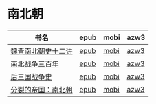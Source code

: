 # 南北朝

| 书名 | epub | mobi | azw3 |
| --- | --- | --- | --- |
| [魏晋南北朝史十二讲](http://ct.dalanmei.com/f/31084289-572114570-0ac688) | [epub](http://ct.dalanmei.com/f/31084289-572114570-0ac688) | [mobi](http://ct.dalanmei.com/f/31084289-571712651-f3fbc4) | [azw3](http://ct.dalanmei.com/f/31084289-572131889-737c98) |
| [南北战争三百年](http://ct.dalanmei.com/f/31084289-571916446-46e34a) | [epub](http://ct.dalanmei.com/f/31084289-571916446-46e34a) | [mobi](http://ct.dalanmei.com/f/31084289-571558181-8007f2) | [azw3](http://ct.dalanmei.com/f/31084289-572074795-4e64d7) |
| [后三国战争史](http://ct.dalanmei.com/f/31084289-572015789-d5ca47) | [epub](http://ct.dalanmei.com/f/31084289-572015789-d5ca47) | [mobi](http://ct.dalanmei.com/f/31084289-571563330-327e12) | [azw3](http://ct.dalanmei.com/f/31084289-571842977-eff99a) |
| [分裂的帝国：南北朝](http://ct.dalanmei.com/f/31084289-571785064-b7ffcd) | [epub](http://ct.dalanmei.com/f/31084289-571785064-b7ffcd) | [mobi](http://ct.dalanmei.com/f/31084289-571451449-9e0bef) | [azw3](http://ct.dalanmei.com/f/31084289-571885346-2815dd) |
